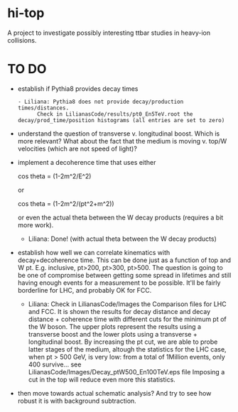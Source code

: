 hi-top
======

A project to investigate possibly interesting ttbar studies in
heavy-ion collisions.

TO DO
=====

- establish if Pythia8 provides decay times

      - Liliana: Pythia8 does not provide decay/production times/distances.
            Check in LilianasCode/results/pt0_En5TeV.root the decay/prod_time/position histograms (all entries are set to zero)

- understand the question of transverse v. longitudinal boost. Which
  is more relevant? What about the fact that the medium is moving
  v. top/W velocities (which are not speed of light)?

- implement a decoherence time that uses either 

    cos theta = (1-2m^2/E^2)

  or 

    cos theta = (1-2m^2/(pt^2+m^2))

  or even the actual theta between the W decay products (requires a
  bit more work).

     - Liliana: Done! (with actual theta between the W decay products)

- establish how well we can correlate kinematics with
  decay+decoherence time. This can be done just as a function of top
  and W pt. E.g. inclusive, pt>200, pt>300, pt>500. The question is
  going to be one of compromise between getting some spread in
  lifetimes and still having enough events for a measurement to be
  possible. It'll be fairly borderline for LHC, and probably OK for FCC.

     - Liliana: Check in LilianasCode/Images the Comparison files for LHC and FCC. It is shown the results for decay distance and decay distance + coherence time with different cuts for the minimum pt of the W boson. The upper plots represent the results using a transverse boost and the lower plots using a transverse + longitudinal boost. By increasing the pt cut, we are able to probe latter stages of the medium, altough the statistics for the LHC case, when pt > 500 GeV, is very low: from a total of 1Million events, only 400 survive... see LilianasCode/Images/Decay_ptW500_En100TeV.eps file
            Imposing a cut in the top will reduce even more this statistics.


- then move towards actual schematic analysis? And try to see how
  robust it is with background subtraction.


